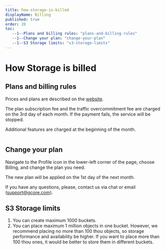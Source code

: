 ```yaml
---
title: how-storage-is-billed
displayName: Billing
published: true
order: 20
toc:
   --1--Plans and billing rules: "plans-and-billing-rules"
   --1--Change your plan: "change-your-plan"
   --1--S3 Storage limits: "s3-storage-limits"
---
```


# How Storage is billed  

## Plans and billing rules 

Prices and plans are described on the <a href="https://gcore.com/pricing/storage"  target="_blank">website</a>.

The plan subscription fee and the traffic overcommitment fee are charged on the 3rd day of each month. If the payment fails, the service will be stopped.

Additional features are charged at the beginning of the month.

<img src="https://assets.gcore.pro/docs/storage/billing/storage-tariffs-10.jpg" alt="">

## Change your plan

Navigate to the Profile icon in the lower-left corner of the page, choose Billing, and change the plan you need. 

The new plan will be applied on the 1st day of the next month.

If you have any questions, please, contact us via chat or email ([support@gcore.com](mailto:support@gcore.com)).

## S3 Storage limits

1.  You can create maximum 1000 buckets. 
2.  You can place maximum 1 million objects in one bucket. However, we recommend placing no more than 100 thou objects, so storage performance and availability be higher. If you want to place more than 100 thou ones, it would be better to store them in different buckets.